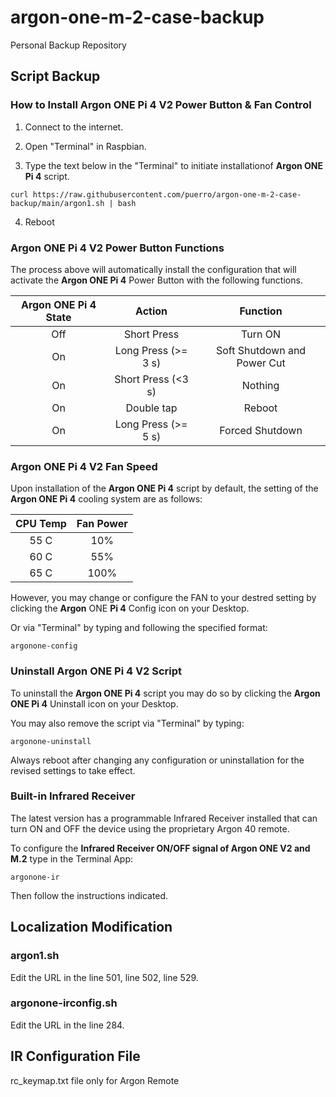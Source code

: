 # argon-one-m-2-case-backup
Personal Backup Repository

## Script Backup

### How to Install Argon ONE Pi 4 V2 Power Button & Fan Control
1. Connect to the internet.

2. Open "Terminal" in Raspbian.

3. Type the text below in the "Terminal" to initiate installationof **Argon ONE Pi 4** script.

```
curl https://raw.githubusercontent.com/puerro/argon-one-m-2-case-backup/main/argon1.sh | bash
```

4. Reboot

### Argon ONE Pi 4 V2 Power Button Functions
The process above will automatically install the configuration that will activate the **Argon ONE Pi 4** Power Button with the following functions.

| Argon ONE Pi 4 State |        Action       |           Function          |
|:--------------------:|:-------------------:|:---------------------------:|
|          Off         |     Short Press     |           Turn ON           |
|          On          | Long Press (>= 3 s) | Soft Shutdown and Power Cut |
|          On          |  Short Press (<3 s) |           Nothing           |
|          On          |      Double tap     |            Reboot           |
|          On          | Long Press (>= 5 s) |       Forced Shutdown       |

### Argon ONE Pi 4 V2 Fan Speed
Upon installation of the **Argon ONE Pi 4** script by default, the setting of the **Argon ONE Pi 4** cooling system are as follows:

| CPU Temp | Fan Power |
|:--------:|:---------:|
|   55 C   |    10%    |
|   60 C   |    55%    |
|   65 C   |   100%    |

However, you may change or configure the FAN to your destred setting by clicking the **Argon** ONE **Pi 4** Config icon on your Desktop.

Or via "Terminal" by typing and following the specified format:

```
argonone-config
```

### Uninstall Argon ONE Pi 4 V2 Script
To uninstall the **Argon ONE Pi 4** script you may do so by clicking the **Argon ONE Pi 4** Uninstall icon on your Desktop.

You may also remove the script via "Terminal" by typing:

```
argonone-uninstall
```

Always reboot after changing any configuration or uninstallation for the revised settings to take effect.

### Built-in Infrared Receiver
The latest version has a programmable Infrared Receiver installed that can turn ON and OFF the device using the proprietary Argon 40 remote.

To configure the **Infrared Receiver ON/OFF signal of Argon ONE V2 and M.2** type in the Terminal App:

```
argonone-ir
```

Then follow the instructions indicated.

## Localization Modification

### argon1.sh
Edit the URL in the line 501, line 502, line 529.

### argonone-irconfig.sh
Edit the URL in the line 284.

## IR Configuration File
rc_keymap.txt file only for Argon Remote
